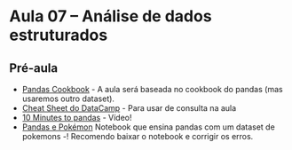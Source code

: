 # Aula 07 – Análise de dados estruturados

## Pré-aula

 - [Pandas Cookbook](https://pandas.pydata.org/pandas-docs/stable/tutorials.html#pandas-cookbook) - A aula será baseada no cookbook do pandas (mas usaremos outro dataset).
 - [Cheat Sheet do DataCamp](https://s3.amazonaws.com/assets.datacamp.com/blog_assets/PandasPythonForDataScience.pdf) - Para usar de consulta na aula
 - [10 Minutes to pandas](https://vimeo.com/59324550) - Vídeo!
 - [Pandas e Pokémon](https://www.kaggle.com/pistak/pandas-tutorial-with-interactive-exercises) Notebook que ensina pandas com um dataset de pokemons *-*! Recomendo baixar o notebook e corrigir os erros.
